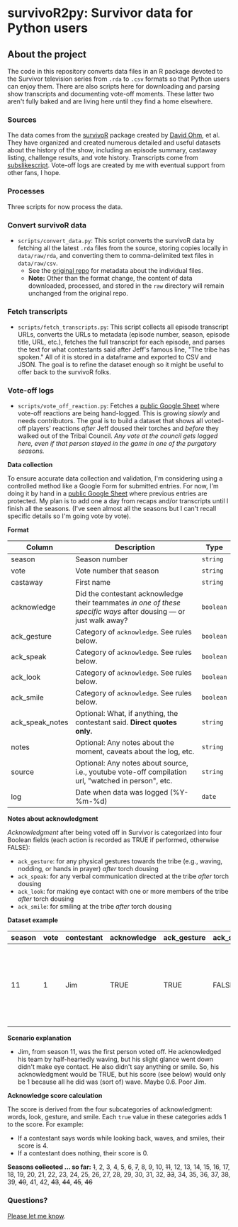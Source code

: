 # survivoR2py: Survivor data for Python users

## About the project

The code in this repository converts data files in an R package devoted to the Survivor television series from `.rda` to `.csv` formats so that Python users can enjoy them. There are also scripts here for downloading and parsing show transcripts and documenting vote-off moments. These latter two aren't fully baked and are living here until they find a home elsewhere.

### Sources

The data comes from the [survivoR](https://github.com/doehm/survivoR) package created by [David Ohm](https://github.com/doehm), et al. They have organized and created numerous detailed and useful datasets about the history of the show, including an episode summary, castaway listing, challenge results, and vote history. Transcripts come from [subslikescript](https://subslikescript.com/series/Survivor-239195). Vote-off logs are created by me with eventual support from other fans, I hope. 

### Processes

Three scripts for now process the data.

### Convert survivoR data

- `scripts/convert_data.py`: This script converts the survivoR data by fetching all the latest `.rda` files from the source, storing copies locally in `data/raw/rda`, and converting them to comma-delimited text files in `data/raw/csv`.
    - See the [original repo](https://github.com/doehm/survivoR/blob/master/README.md) for metadata about the individual files.
    - **Note:** Other than the format change, the content of data downloaded, processed, and stored in the `raw` directory will remain unchanged from the original repo.

### Fetch transcripts

- `scripts/fetch_transcripts.py`: This script collects all episode transcript URLs, converts the URLs to metadata (episode number, season, episode title, URL, etc.), fetches the full transcript for each episode, and parses the text for what contestants said after Jeff's famous line, "The tribe has spoken." All of it is stored in a dataframe and exported to CSV and JSON. The goal is to refine the dataset enough so it might be useful to offer back to the survivoR folks.

### Vote-off logs

- `scripts/vote_off_reaction.py`: Fetches a [public Google Sheet](https://docs.google.com/spreadsheets/d/1nys0mCWArUCtPKYIVBrbjmv7eAWkmOce4cBlyHm8b0c/edit?usp=sharing) where vote-off reactions are being hand-logged. This is growing *slowly* and needs contributors. The goal is to build a dataset that shows all voted-off players' reactions *after* Jeff doused their torches and *before* they walked out of the Tribal Council. *Any vote at the council gets logged here, even if that person stayed in the game in one of the purgatory seasons.*

**Data collection**

To ensure accurate data collection and validation, I'm considering using a controlled method like a Google Form for submitted entries. For now, I'm doing it by hand in a [public Google Sheet](https://docs.google.com/spreadsheets/d/1nys0mCWArUCtPKYIVBrbjmv7eAWkmOce4cBlyHm8b0c/edit?usp=sharing) where previous entries are protected. My plan is to add one a day from recaps and/or transcripts until I finish all the seasons. (I've seen almost all the seasons but I can't recall specific details so I'm going vote by vote). 

**Format**

| Column         | Description                                                                                               | Type    |
|----------------|-----------------------------------------------------------------------------------------------------------|---------|
| season         | Season number                                                                                             | `string`  |
| vote           | Vote number that season                                                                                   | `string`  |
| castaway     | First name                                                                                                | `string`  |
| acknowledge    | Did the contestant acknowledge their teammates *in one of these specific ways* after dousing — or just walk away?            | `boolean` |
| ack_gesture    | Category of `acknowledge`. See rules below. | `boolean` |
| ack_speak      | Category of `acknowledge`. See rules below.                            | `boolean` |
| ack_look       | Category of `acknowledge`. See rules below.                      | `boolean` |
| ack_smile      | Category of `acknowledge`. See rules below.                                   | `boolean` |
| ack_speak_notes| Optional: What, if anything, the contestant said. **Direct quotes only.**              | `string`  |
| notes          | Optional: Any notes about the moment, caveats about the log, etc.                                         | `string`  |
| source         | Optional: Any notes about source, i.e., youtube vote-off compilation url, "watched in person", etc.       | `string`  |
| log            | Date when data was logged (%Y-%m-%d)                                                                      | `date`    |

**Notes about acknowledgment**

*Acknowledgment* after being voted off in Survivor is categorized into four Boolean fields (each action is recorded as TRUE if performed, otherwise FALSE): 

- `ack_gesture`: for any physical gestures towards the tribe (e.g., waving, nodding, or hands in prayer) *after* torch dousing
- `ack_speak`: for any verbal communication directed at the tribe *after* torch dousing
- `ack_look`: for making eye contact with one or more members of the tribe *after* torch dousing
- `ack_smile`: for smiling at the tribe *after* torch dousing

**Dataset example**

| season | vote | contestant | acknowledge | ack_gesture | ack_speak | ack_look | ack_smile | ack_speak_notes | notes               | source        | log        |
|--------|------|------------|-------------|-------------|-----------|----------|-----------|-----------------|---------------------|------------|------------|
| 11     | 1    | Jim        | TRUE        | TRUE       | FALSE     | FALSE     | FALSE     |                 | Waved and turned head but didn't make eye contact | https://youtu.be/-D6JL6myJ_0?si=784e_2VAhRDk8OwC |2024-06-06|

**Scenario explanation**

- Jim, from season 11, was the first person voted off. He acknowledged his team by half-heartedly waving, but his slight glance went down didn't make eye contact. He also didn't say anything or smile. So, his acknowledgment would be TRUE, but his score (see below) would only be 1 because all he did was (sort of) wave. Maybe 0.6. Poor Jim. 

**Acknowledge score calculation**

The score is derived from the four subcategories of acknowledgment: words, look, gesture, and smile. Each `true` value in these categories adds 1 to the score. For example:

- If a contestant says words while looking back, waves, and smiles, their score is 4.
- If a contestant does nothing, their score is 0.

**Seasons ~~collected~~ ... so far:** ~~1~~, 2, 3, 4, 5, 6, ~~7~~, 8, 9, 10, ~~11~~, 12, 13, 14, 15, 16, 17, 18, 19, 20, 21, 22, 23, 24, 25, 26, 27, 28, 29, 30, 31, 32, ~~33~~, 34, 35, 36, 37, 38, 39, ~~40~~, 41, 42, ~~43~~, ~~44~~, ~~45~~, ~~46~~


### Questions?

[Please let me know](mailto:mattstiles@gmail.com).
